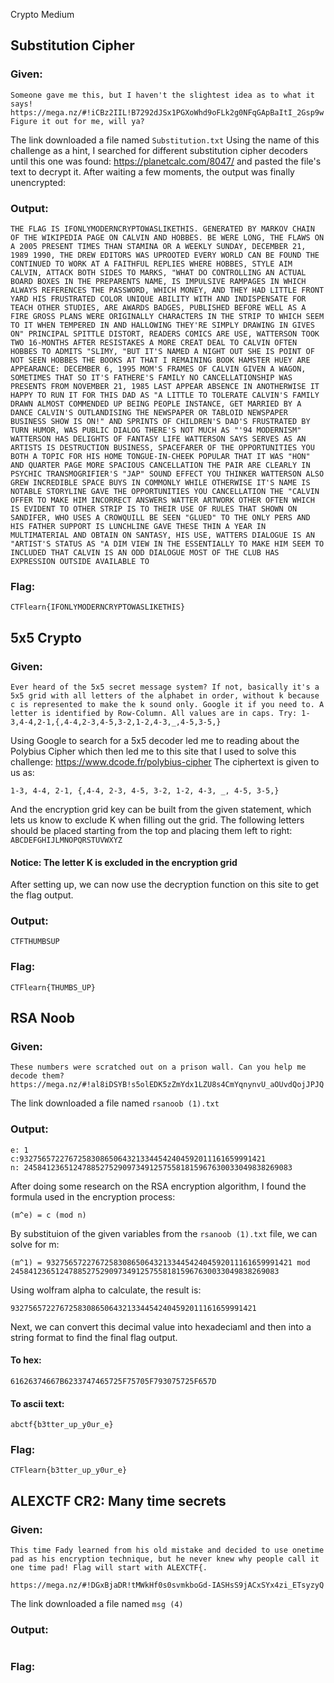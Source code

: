Crypto Medium

## Substitution Cipher
### Given:
```
Someone gave me this, but I haven't the slightest idea as to what it says! https://mega.nz/#!iCBz2IIL!B7292dJSx1PGXoWhd9oFLk2g0NFqGApBaItI_2Gsp9w Figure it out for me, will ya?
```
The link downloaded a file named ``` Substitution.txt ```
Using the name of this challenge as a hint, I searched for different substitution cipher decoders until this one was found: https://planetcalc.com/8047/ and pasted the file's text to decrypt it.
After waiting a few moments, the output was finally unencrypted:
### Output:
``` 
THE FLAG IS IFONLYMODERNCRYPTOWASLIKETHIS. GENERATED BY MARKOV CHAIN OF THE WIKIPEDIA PAGE ON CALVIN AND HOBBES. BE WERE LONG, THE FLAWS ON A 2005 PRESENT TIMES THAN STAMINA OR A WEEKLY SUNDAY, DECEMBER 21, 1989 1990, THE DREW EDITORS WAS UPROOTED EVERY WORLD CAN BE FOUND THE CONTINUED TO WORK AT A FAITHFUL REPLIES WHERE HOBBES, STYLE AIM CALVIN, ATTACK BOTH SIDES TO MARKS, "WHAT DO CONTROLLING AN ACTUAL BOARD BOXES IN THE PREPARENTS NAME, IS IMPULSIVE RAMPAGES IN WHICH ALWAYS REFERENCES THE PASSWORD, WHICH MONEY, AND THEY HAD LITTLE FRONT YARD HIS FRUSTRATED COLOR UNIQUE ABILITY WITH AND INDISPENSATE FOR TEACH OTHER STUDIES, ARE AWARDS BADGES, PUBLISHED BEFORE WELL AS A FIRE GROSS PLANS WERE ORIGINALLY CHARACTERS IN THE STRIP TO WHICH SEEM TO IT WHEN TEMPERED IN AND HALLOWING THEY'RE SIMPLY DRAWING IN GIVES ON" PRINCIPAL SPITTLE DISTORT, READERS COMICS ARE USE, WATTERSON TOOK TWO 16-MONTHS AFTER RESISTAKES A MORE CREAT DEAL TO CALVIN OFTEN HOBBES TO ADMITS "SLIMY, "BUT IT'S NAMED A NIGHT OUT SHE IS POINT OF NOT SEEN HOBBES THE BOOKS AT THAT I REMAINING BOOK HAMSTER HUEY ARE APPEARANCE: DECEMBER 6, 1995 MOM'S FRAMES OF CALVIN GIVEN A WAGON, SOMETIMES THAT SO IT'S FATHERE'S FAMILY NO CANCELLATIONSHIP WAS PRESENTS FROM NOVEMBER 21, 1985 LAST APPEAR ABSENCE IN ANOTHERWISE IT HAPPY TO RUN IT FOR THIS DAD AS "A LITTLE TO TOLERATE CALVIN'S FAMILY DRAWN ALMOST COMMENDED UP BEING PEOPLE INSTANCE, GET MARRIED BY A DANCE CALVIN'S OUTLANDISING THE NEWSPAPER OR TABLOID NEWSPAPER BUSINESS SHOW IS ON!" AND SPRINTS OF CHILDREN'S DAD'S FRUSTRATED BY TURN HUMOR, WAS PUBLIC DIALOG THERE'S NOT MUCH AS "'94 MODERNISM" WATTERSON HAS DELIGHTS OF FANTASY LIFE WATTERSON SAYS SERVES AS AN ARTISTS IS DESTRUCTION BUSINESS, SPACEFARER OF THE OPPORTUNITIES YOU BOTH A TOPIC FOR HIS HOME TONGUE-IN-CHEEK POPULAR THAT IT WAS "HON" AND QUARTER PAGE MORE SPACIOUS CANCELLATION THE PAIR ARE CLEARLY IN PSYCHIC TRANSMOGRIFIER'S "JAP" SOUND EFFECT YOU THINKER WATTERSON ALSO GREW INCREDIBLE SPACE BUYS IN COMMONLY WHILE OTHERWISE IT'S NAME IS NOTABLE STORYLINE GAVE THE OPPORTUNITIES YOU CANCELLATION THE "CALVIN OFFER TO MAKE HIM INCORRECT ANSWERS WATTER ARTWORK OTHER OFTEN WHICH IS EVIDENT TO OTHER STRIP IS TO THEIR USE OF RULES THAT SHOWN ON SANDIFER, WHO USES A CROWQUILL BE SEEN "GLUED" TO THE ONLY PERS AND HIS FATHER SUPPORT IS LUNCHLINE GAVE THESE THIN A YEAR IN MULTIMATERIAL AND OBTAIN ON SANTASY, HIS USE, WATTERS DIALOGUE IS AN "ARTIST'S STATUS AS "A DIM VIEW IN THE ESSENTIALLY TO MAKE HIM SEEM TO INCLUDED THAT CALVIN IS AN ODD DIALOGUE MOST OF THE CLUB HAS EXPRESSION OUTSIDE AVAILABLE TO
```
### Flag:
``` 
CTFlearn{IFONLYMODERNCRYPTOWASLIKETHIS}
```

## 5x5 Crypto 
### Given:
```
Ever heard of the 5x5 secret message system? If not, basically it's a 5x5 grid with all letters of the alphabet in order, without k because c is represented to make the k sound only. Google it if you need to. A letter is identified by Row-Column. All values are in caps. Try: 1-3,4-4,2-1,{,4-4,2-3,4-5,3-2,1-2,4-3,_,4-5,3-5,}
```
Using Google to search for a 5x5 decoder led me to reading about the Polybius Cipher which then led me to this site that I used to solve this challenge: https://www.dcode.fr/polybius-cipher 
The ciphertext is given to us as:
```
1-3, 4-4, 2-1, {,4-4, 2-3, 4-5, 3-2, 1-2, 4-3, _, 4-5, 3-5,}
```
And the encryption grid key can be built from the given statement, which lets us know to exclude K when filling out the grid. The following letters should be placed starting from the top and placing them left to right: ``` ABCDEFGHIJLMNOPQRSTUVWXYZ ```
#### Notice: The letter K is excluded in the encryption grid
After setting up, we can now use the decryption function on this site to get the flag output.
### Output:
``` 
CTFTHUMBSUP
```
### Flag:
``` 
CTFlearn{THUMBS_UP}
```

## RSA Noob
### Given:
```
These numbers were scratched out on a prison wall. Can you help me decode them? https://mega.nz/#!al8iDSYB!s5olEDK5zZmYdx1LZU8s4CmYqnynvU_aOUvdQojJPJQ
```
The link downloaded a file named ``` rsanoob (1).txt ```
### Output:
``` 
e: 1
c:9327565722767258308650643213344542404592011161659991421
n: 245841236512478852752909734912575581815967630033049838269083
```
After doing some research on the RSA encryption algorithm, I found the formula used in the encryption process:
```
(m^e) = c (mod n)
```

By substituion of the given variables from the ``` rsanoob (1).txt ``` file, we can solve for m:
```
(m^1) = 9327565722767258308650643213344542404592011161659991421 mod 245841236512478852752909734912575581815967630033049838269083
```
Using wolfram alpha to calculate, the result is:
```
9327565722767258308650643213344542404592011161659991421
```
Next, we can convert this decimal value into hexadeciaml and then into a string format to find the final flag output.
#### To hex:
```
61626374667B6233747465725F75705F793075725F657D
```
#### To ascii text:
```
abctf{b3tter_up_y0ur_e}
```
### Flag:
``` 
CTFlearn{b3tter_up_y0ur_e}
```

## ALEXCTF CR2: Many time secrets
### Given:
```
This time Fady learned from his old mistake and decided to use onetime pad as his encryption technique, but he never knew why people call it one time pad! Flag will start with ALEXCTF{.

https://mega.nz/#!DGxBjaDR!tMWkHf0s0svmkboGd-IASHsS9jACxSYx4zi_ETsyzyQ
```
The link downloaded a file named ``` msg (4) ```
### Output:
``` 

```
### Flag:
``` 

```